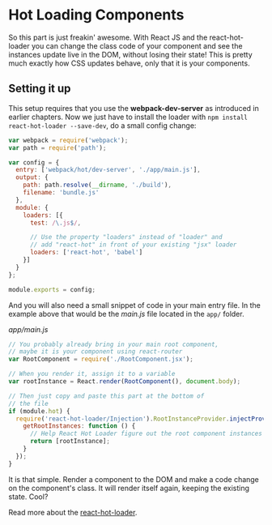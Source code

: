 # Hot Loading Components

So this part is just freakin' awesome. With React JS and the react-hot-loader you can change the class code of your component and see the instances update live in the DOM, without losing their state! This is pretty much exactly how CSS updates behave, only that it is your components.

## Setting it up
This setup requires that you use the **webpack-dev-server** as introduced in earlier chapters. Now we just have to install the loader with `npm install react-hot-loader --save-dev`, do a small config change:

```javascript
var webpack = require('webpack');
var path = require('path');

var config = {
  entry: ['webpack/hot/dev-server', './app/main.js'],
  output: {
    path: path.resolve(__dirname, './build'),
    filename: 'bundle.js'
  },
  module: {
    loaders: [{
      test: /\.js$/,

      // Use the property "loaders" instead of "loader" and 
      // add "react-hot" in front of your existing "jsx" loader
      loaders: ['react-hot', 'babel']
    }]
  }
};

module.exports = config;
```

And you will also need a small snippet of code in your main entry file. In the example above that would be the *main.js* file located in the `app/` folder.

*app/main.js*
```javascript
// You probably already bring in your main root component, 
// maybe it is your component using react-router
var RootComponent = require('./RootComponent.jsx');

// When you render it, assign it to a variable
var rootInstance = React.render(RootComponent(), document.body);

// Then just copy and paste this part at the bottom of
// the file
if (module.hot) {
  require('react-hot-loader/Injection').RootInstanceProvider.injectProvider({
    getRootInstances: function () {
      // Help React Hot Loader figure out the root component instances on the page:
      return [rootInstance];
    }
  });
}

```

It is that simple. Render a component to the DOM and make a code change on the component's class. It will render itself again, keeping the existing state. Cool?

Read more about the [react-hot-loader](http://gaearon.github.io/react-hot-loader/getstarted/).
